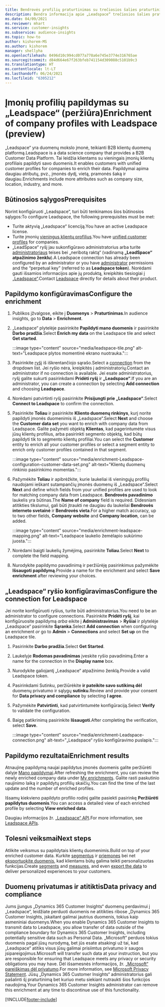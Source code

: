 ```yaml
---
title: Bendrovės profilių praturtinimas su trečiosios šalies praturtinimo „Leadspace“
description: Bendra informacija apie „Leadspace“ trečiosios šalies praturtinimą.
ms.date: 04/09/2021
ms.reviewer: mhart
ms.service: customer-insights
ms.subservice: audience-insights
ms.topic: how-to
author: kishorem-MS
ms.author: kishorem
manager: shellyha
ms.openlocfilehash: 0496d10c994cd077a778a6e745e3774e316765ae
ms.sourcegitcommit: d84d664e67f263bfeb741154d309088c5101b9c3
ms.translationtype: HT
ms.contentlocale: lt-LT
ms.lasthandoff: 06/24/2021
ms.locfileid: "6305212"
---
```

# <a name="enrichment-of-company-profiles-with-leadspace-preview"></a><span data-ttu-id="0d428-103">Įmonių profilių papildymas su „Leadspace“ (peržiūra)</span><span class="sxs-lookup"><span data-stu-id="0d428-103">Enrichment of company profiles with Leadspace (preview)</span></span>

<span data-ttu-id="0d428-104">„Leadspace“ yra duomenų mokslo įmonė, teikianti B2B klientų duomenų platformą.</span><span class="sxs-lookup"><span data-stu-id="0d428-104">Leadspace is a data science company that provides a B2B Customer Data Platform.</span></span> <span data-ttu-id="0d428-105">Tai leidžia klientams su vieningais įmonių klientų profiliais papildyti savo duomenis.</span><span class="sxs-lookup"><span data-stu-id="0d428-105">It enables customers with unified customer profiles for companies to enrich their data.</span></span> <span data-ttu-id="0d428-106">Papildymai apima daugiau atributų, pvz., įmonės dydį, vietą, pramonės šaką ir daugiau.</span><span class="sxs-lookup"><span data-stu-id="0d428-106">Enrichments include more attributes such as company size, location, industry, and more.</span></span>

## <a name="prerequisites"></a><span data-ttu-id="0d428-107">Būtinosios sąlygos</span><span class="sxs-lookup"><span data-stu-id="0d428-107">Prerequisites</span></span>

<span data-ttu-id="0d428-108">Norint konfigūruoti „Leadspace“, turi būti tenkinamos šios būtinosios sąlygos:</span><span class="sxs-lookup"><span data-stu-id="0d428-108">To configure Leadspace, the following prerequisites must be met:</span></span>

- <span data-ttu-id="0d428-109">Turite aktyvią „Leadspace“ licenciją.</span><span class="sxs-lookup"><span data-stu-id="0d428-109">You have an active Leadspace license.</span></span>
- <span data-ttu-id="0d428-110">Turite įmonių [vieningus klientų profilius](customer-profiles.md).</span><span class="sxs-lookup"><span data-stu-id="0d428-110">You have [unified customer profiles](customer-profiles.md) for companies.</span></span>
- <span data-ttu-id="0d428-111">„LeadSpace“ ryšį jau sukonfigūravo administratorius arba turite [administratoriaus](permissions.md#administrator) teises bei „neribotą raktą“ (vadinamą **„LeadSpace“ atpažinimo ženklu**).</span><span class="sxs-lookup"><span data-stu-id="0d428-111">A Leadspace connection has already been configured by an administrator or you have [administrator](permissions.md#administrator) permissions and the “perpetual key” (referred to as **Leadspace token**).</span></span> <span data-ttu-id="0d428-112">Norėdami gauti išsamios informacijos apie jų produktą, kreipkitės tiesiogiai į [„Leadspace“](https://www.leadspace.com/products/leadspace-on-demand/).</span><span class="sxs-lookup"><span data-stu-id="0d428-112">Contact [Leadspace](https://www.leadspace.com/products/leadspace-on-demand/) directly for details about their product.</span></span>

## <a name="configure-the-enrichment"></a><span data-ttu-id="0d428-113">Papildymo konfigūravimas</span><span class="sxs-lookup"><span data-stu-id="0d428-113">Configure the enrichment</span></span>

1. <span data-ttu-id="0d428-114">Publikos įžvalgose, eikite į **Duomenys** > **Praturtinimas**.</span><span class="sxs-lookup"><span data-stu-id="0d428-114">In audience insights, go to **Data** > **Enrichment**.</span></span>

1. <span data-ttu-id="0d428-115">„Leadspace“ plytelėje pasirinkite **Papildyti mano duomenis** ir pasirinkite **Darbo pradžia**.</span><span class="sxs-lookup"><span data-stu-id="0d428-115">Select **Enrich my data** on the Leadspace tile and select **Get started**.</span></span>

   :::image type="content" source="media/leadspace-tile.png" alt-text="Leadspace plytos momentinė ekrano nuotrauka.":::

1. <span data-ttu-id="0d428-117">Pasirinkite [ryšį](connections.md) iš iškrentančiojo sąrašo.</span><span class="sxs-lookup"><span data-stu-id="0d428-117">Select a [connection](connections.md) from the dropdown list.</span></span> <span data-ttu-id="0d428-118">Jei ryšio nėra, kreipkitės į administratorių.</span><span class="sxs-lookup"><span data-stu-id="0d428-118">Contact an administrator if no connection is available.</span></span> <span data-ttu-id="0d428-119">Jei esate administratorius, ryšį galite sukurti pasirinkdami **Pridėti ryšį** ir **„Leadspace“**.</span><span class="sxs-lookup"><span data-stu-id="0d428-119">If you are an administrator, you can create a connection by selecting **Add connection** and choosing **Leadspace**.</span></span> 

1. <span data-ttu-id="0d428-120">Norėdami patvirtinti ryšį pasirinkite **Prisijungti prie „Leadspace“**.</span><span class="sxs-lookup"><span data-stu-id="0d428-120">Select **Connect to Leadspace** to confirm the connection.</span></span>

1. <span data-ttu-id="0d428-121">Pasirinkite **Toliau** ir pasirinkite **Kliento duomenų rinkinys**, kurį norite papildyti įmonės duomenimis iš „Leadspace“.</span><span class="sxs-lookup"><span data-stu-id="0d428-121">Select **Next** and choose the **Customer data set** you want to enrich with company data from Leadspace.</span></span> <span data-ttu-id="0d428-122">Galite pažymėti objektą **Klientas**, kad pagerintumėte visus jūsų klientų profilius, arba pasirinkti segmento objektą, kad būtų papildyti tik to segmento klientų profiliai.</span><span class="sxs-lookup"><span data-stu-id="0d428-122">You can select the **Customer** entity to enrich all your customer profiles or select a segment entity to enrich only customer profiles contained in that segment.</span></span>

    :::image type="content" source="media/enrichment-Leadspace-configuration-customer-data-set.png" alt-text="Klientų duomenų rinkinio pasirinkimo momentas.":::

1. <span data-ttu-id="0d428-124">Pažymėkite **Toliau** ir apibrėžkite, kurie laukeliai iš vieningųjų profilių naudojami ieškant sutampančių įmonės duomenų iš „Leadspace“.</span><span class="sxs-lookup"><span data-stu-id="0d428-124">Select **Next** and define which fields from your unified profiles are used to look for matching company data from Leadspace.</span></span> <span data-ttu-id="0d428-125">**Bendrovės pavadinimo** laukelis yra būtinas.</span><span class="sxs-lookup"><span data-stu-id="0d428-125">The **Name of company** field is required.</span></span> <span data-ttu-id="0d428-126">Didesniam atitikties tikslumui, gali būti įtraukti ne daugiau du laukeliai **Bendrovės interneto svetainė** ir **Bendrovės vieta**.</span><span class="sxs-lookup"><span data-stu-id="0d428-126">For a higher match accuracy, up to two other fields, **Company website** and **Company location**, can be added.</span></span>

   :::image type="content" source="media/enrichment-leadspace-mapping.png" alt-text="Leadspace laukelio žemėlapio sukūrimo juosta.":::

1. <span data-ttu-id="0d428-128">Norėdami baigti laukelių žymėjimą, pasirinkite **Toliau**.</span><span class="sxs-lookup"><span data-stu-id="0d428-128">Select **Next** to complete the field mapping.</span></span>

1. <span data-ttu-id="0d428-129">Nurodykite papildymo pavadinimą ir peržiūrėję pasirinkimus pažymėkite **Išsaugoti papildymą**.</span><span class="sxs-lookup"><span data-stu-id="0d428-129">Provide a name for the enrichment and select **Save enrichment** after reviewing your choices.</span></span>


## <a name="configure-the-connection-for-leadspace"></a><span data-ttu-id="0d428-130">„Leadspace“ ryšio konfigūravimas</span><span class="sxs-lookup"><span data-stu-id="0d428-130">Configure the connection for Leadspace</span></span> 

<span data-ttu-id="0d428-131">Jei norite konfigūruoti ryšius, turite būti administratorius.</span><span class="sxs-lookup"><span data-stu-id="0d428-131">You need to be an administrator to configure connections.</span></span> <span data-ttu-id="0d428-132">Pasirinkite **Pridėti ryšį**, kai konfigūruosite papildymą *arba* eikite į **Administravimas** > **Ryšiai** ir plytelėje „Leadspace“ pasirinkite **Sąranka**.</span><span class="sxs-lookup"><span data-stu-id="0d428-132">Select **Add connection** when configuring an enrichment *or* go to **Admin** > **Connections** and select **Set up** on the Leadspace tile.</span></span>

1. <span data-ttu-id="0d428-133">Pasirinkite **Darbo pradžia**.</span><span class="sxs-lookup"><span data-stu-id="0d428-133">Select **Get Started**.</span></span> 

1. <span data-ttu-id="0d428-134">Laukelyje **Rodomas pavadinimas** įveskite ryšio pavadinimą.</span><span class="sxs-lookup"><span data-stu-id="0d428-134">Enter a name for the connection in the **Display name** box.</span></span>

1. <span data-ttu-id="0d428-135">Nurodykite galiojantį „Leadspace“ atpažinimo ženklą.</span><span class="sxs-lookup"><span data-stu-id="0d428-135">Provide a valid Leadspace token.</span></span>

1. <span data-ttu-id="0d428-136">Pasirinkdami Sutinku, peržiūrėkite **ir pateikite savo sutikimą dėl** duomenų privatumo ir sąlygų **sutinku**.</span><span class="sxs-lookup"><span data-stu-id="0d428-136">Review and provide your consent for **Data privacy and compliance** by selecting **I agree**.</span></span>

1. <span data-ttu-id="0d428-137">Pažymėkite **Patvirtinti**, kad patvirtintumėte konfigūraciją.</span><span class="sxs-lookup"><span data-stu-id="0d428-137">Select **Verify** to validate the configuration.</span></span>

1. <span data-ttu-id="0d428-138">Baigę patikrinimą pasirinkite **Išsaugoti**.</span><span class="sxs-lookup"><span data-stu-id="0d428-138">After completing the verification, select **Save**.</span></span>
   
   :::image type="content" source="media/enrichment-Leadspace-connection.png" alt-text="„Leadspace“ ryšio konfigūravimo puslapis.":::

## <a name="enrichment-results"></a><span data-ttu-id="0d428-140">Papildymo rezultatai</span><span class="sxs-lookup"><span data-stu-id="0d428-140">Enrichment results</span></span>

<span data-ttu-id="0d428-141">Atnaujinę papildymą naujai papildytus įmonės duomenis galite peržiūrėti dalyje [Mano papildymai](enrichment-hub.md).</span><span class="sxs-lookup"><span data-stu-id="0d428-141">After refreshing the enrichment, you can review the newly enriched company data under [My enrichments](enrichment-hub.md).</span></span> <span data-ttu-id="0d428-142">Galite rasti paskutinio naujinimo laiką ir papildytų profilių skaičių.</span><span class="sxs-lookup"><span data-stu-id="0d428-142">You can find the time of the last update and the number of enriched profiles.</span></span>

<span data-ttu-id="0d428-143">Išsamų kiekvieno papildyto profilio rodinį galite pasiekti pasirinkę **Peržiūrėti papildytus duomenis**.</span><span class="sxs-lookup"><span data-stu-id="0d428-143">You can access a detailed view of each enriched profile by selecting **View enriched data**.</span></span>

<span data-ttu-id="0d428-144">Daugiau informacijos žr. [„Leadspace“ API](https://support.leadspace.com/hc/en-us/sections/201997649-API).</span><span class="sxs-lookup"><span data-stu-id="0d428-144">For more information, see [Leadspace APIs](https://support.leadspace.com/hc/en-us/sections/201997649-API).</span></span>

## <a name="next-steps"></a><span data-ttu-id="0d428-145">Tolesni veiksmai</span><span class="sxs-lookup"><span data-stu-id="0d428-145">Next steps</span></span>

<span data-ttu-id="0d428-146">Atlikite veiksmus su papildytais klientų duomenimis.</span><span class="sxs-lookup"><span data-stu-id="0d428-146">Build on top of your enriched customer data.</span></span> <span data-ttu-id="0d428-147">Kurkite [segmentus](segments.md) ir [priemones](measures.md) bei net [eksportuokite duomenis,](export-destinations.md) kad klientams būtų galima teikti personalizuotas funkcijas.</span><span class="sxs-lookup"><span data-stu-id="0d428-147">Create [segments](segments.md) and [measures](measures.md), and even [export the data](export-destinations.md) to deliver personalized experiences to your customers.</span></span>

## <a name="data-privacy-and-compliance"></a><span data-ttu-id="0d428-148">Duomenų privatumas ir atitiktis</span><span class="sxs-lookup"><span data-stu-id="0d428-148">Data privacy and compliance</span></span>

<span data-ttu-id="0d428-149">Jums įjungus „Dynamics 365 Customer Insights“ duomenų perdavimui į „Leadspace“, leidžiate perduoti duomenis ne atitikties ribose „Dynamics 365 Customer Insights, įskaitant galimai jautrius duomenis, tokius kaip asmeniniai duomenys.</span><span class="sxs-lookup"><span data-stu-id="0d428-149">When you enable Dynamics 365 Customer Insights to transmit data to Leadspace, you allow transfer of data outside of the compliance boundary for Dynamics 365 Customer Insights, including potentially sensitive data such as Personal Data.</span></span> <span data-ttu-id="0d428-150">„Microsoft“ perduos tokius duomenis pagal jūsų nurodymą, bet jūs esate atsakingi už tai, kad „Leadspace“ atitiks visus jūsų galimai prisiimtus privatumo ir saugos įsipareigojimus.</span><span class="sxs-lookup"><span data-stu-id="0d428-150">Microsoft will transfer such data at your instruction, but you are responsible for ensuring that Leadspace meets any privacy or security obligations you may have.</span></span> <span data-ttu-id="0d428-151">Dėl išsamesnės informacijos, žr. [„Microsoft“ pareiškimas dėl privatumo](https://go.microsoft.com/fwlink/?linkid=396732).</span><span class="sxs-lookup"><span data-stu-id="0d428-151">For more information, see [Microsoft Privacy Statement](https://go.microsoft.com/fwlink/?linkid=396732).</span></span>
<span data-ttu-id="0d428-152">Jūsų „Dynamics 365 Customer Insights“ administratorius gali pašalinti šį praturtinimą bet kuriuo metu siekiant nutraukti šios funkcijos naudojimą.</span><span class="sxs-lookup"><span data-stu-id="0d428-152">Your Dynamics 365 Customer Insights administrator can remove this enrichment at any time to discontinue use of this functionality.</span></span>


[!INCLUDE[footer-include](../includes/footer-banner.md)]
